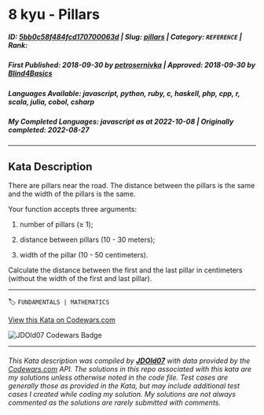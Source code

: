 # 8 kyu - Pillars

##### **ID**: [5bb0c58f484fcd170700063d](https://www.codewars.com/kata/5bb0c58f484fcd170700063d) | **Slug**: [pillars](https://www.codewars.com/kata/5bb0c58f484fcd170700063d) | **Category**: `REFERENCE` | **Rank**: <span style="color:white">8 kyu</span>

##### **First Published**: 2018-09-30 ***by*** [petrosernivka](https://www.codewars.com/users/petrosernivka) | **Approved**: 2018-09-30 ***by*** [Blind4Basics](https://www.codewars.com/users/Blind4Basics)

##### **Languages Available**: javascript, python, ruby, c, haskell, php, cpp, r, scala, julia, cobol, csharp

##### **My Completed Languages**: javascript ***as at*** 2022-10-08 | **Originally completed**: 2022-08-27

---

## Kata Description


There are pillars near the road. The distance between the pillars is the same and the width of the pillars is the same.

Your function accepts three arguments:

1. number of pillars (≥ 1);

2. distance between pillars (10 - 30 meters);

3. width of the pillar (10 - 50 centimeters).



Calculate the distance between the first and the last pillar in centimeters (without the width of the first and last pillar).

---


🏷 `FUNDAMENTALS | MATHEMATICS`


[View this Kata on Codewars.com](https://www.codewars.com/kata/5bb0c58f484fcd170700063d)

![](https://www.codewars.com/users/jdold07/badges/large "JDOld07 Codewars Badge")

---

###### *This Kata description was compiled by [**JDOld07**](https://tpstech.dev) with data provided by the [Codewars.com](https://www.codewars.com) API.  The solutions in this repo associated with this kata are my solutions unless otherwise noted in the code file.  Test cases are generally those as provided in the Kata, but may include additional test cases I created while coding my solution.  My solutions are not always commented as the solutions are rarely submitted with comments.*
